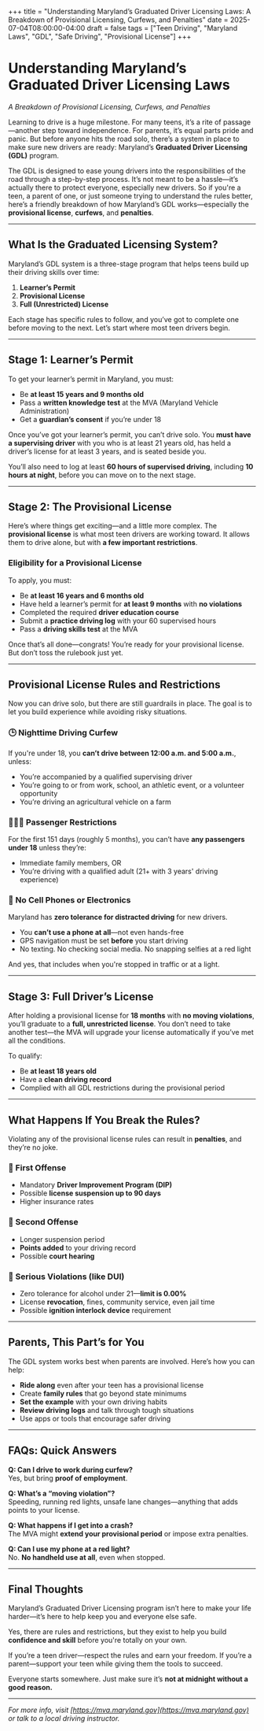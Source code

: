+++
title = "Understanding Maryland’s Graduated Driver Licensing Laws: A Breakdown of Provisional Licensing, Curfews, and Penalties"
date = 2025-07-04T08:00:00-04:00
draft = false
tags = ["Teen Driving", "Maryland Laws", "GDL", "Safe Driving", "Provisional License"]
+++

# Understanding Maryland’s Graduated Driver Licensing Laws  
*A Breakdown of Provisional Licensing, Curfews, and Penalties*

Learning to drive is a huge milestone. For many teens, it’s a rite of passage—another step toward independence. For parents, it’s equal parts pride and panic. But before anyone hits the road solo, there’s a system in place to make sure new drivers are ready: Maryland’s **Graduated Driver Licensing (GDL)** program.

The GDL is designed to ease young drivers into the responsibilities of the road through a step-by-step process. It’s not meant to be a hassle—it’s actually there to protect everyone, especially new drivers. So if you're a teen, a parent of one, or just someone trying to understand the rules better, here’s a friendly breakdown of how Maryland’s GDL works—especially the **provisional license**, **curfews**, and **penalties**.

---

## What Is the Graduated Licensing System?

Maryland’s GDL system is a three-stage program that helps teens build up their driving skills over time:

1. **Learner’s Permit**
2. **Provisional License**
3. **Full (Unrestricted) License**

Each stage has specific rules to follow, and you’ve got to complete one before moving to the next. Let’s start where most teen drivers begin.

---

## Stage 1: Learner’s Permit

To get your learner’s permit in Maryland, you must:

- Be **at least 15 years and 9 months old**
- Pass a **written knowledge test** at the MVA (Maryland Vehicle Administration)
- Get a **guardian’s consent** if you’re under 18

Once you’ve got your learner’s permit, you can’t drive solo. You **must have a supervising driver** with you who is at least 21 years old, has held a driver’s license for at least 3 years, and is seated beside you.

You’ll also need to log at least **60 hours of supervised driving**, including **10 hours at night**, before you can move on to the next stage.

---

## Stage 2: The Provisional License

Here’s where things get exciting—and a little more complex. The **provisional license** is what most teen drivers are working toward. It allows them to drive alone, but with **a few important restrictions**.

### Eligibility for a Provisional License

To apply, you must:

- Be **at least 16 years and 6 months old**
- Have held a learner’s permit for **at least 9 months** with **no violations**
- Completed the required **driver education course**
- Submit a **practice driving log** with your 60 supervised hours
- Pass a **driving skills test** at the MVA

Once that’s all done—congrats! You’re ready for your provisional license. But don’t toss the rulebook just yet.

---

## Provisional License Rules and Restrictions

Now you can drive solo, but there are still guardrails in place. The goal is to let you build experience while avoiding risky situations.

### 🕒 Nighttime Driving Curfew

If you're under 18, you **can’t drive between 12:00 a.m. and 5:00 a.m.**, unless:

- You’re accompanied by a qualified supervising driver
- You’re going to or from work, school, an athletic event, or a volunteer opportunity
- You’re driving an agricultural vehicle on a farm

### 🧑‍🤝‍🧑 Passenger Restrictions

For the first 151 days (roughly 5 months), you can’t have **any passengers under 18** unless they’re:

- Immediate family members, OR
- You’re driving with a qualified adult (21+ with 3 years' driving experience)

### 📵 No Cell Phones or Electronics

Maryland has **zero tolerance for distracted driving** for new drivers.

- You **can’t use a phone at all**—not even hands-free
- GPS navigation must be set **before** you start driving
- No texting. No checking social media. No snapping selfies at a red light

And yes, that includes when you're stopped in traffic or at a light.

---

## Stage 3: Full Driver’s License

After holding a provisional license for **18 months** with **no moving violations**, you’ll graduate to a **full, unrestricted license**. You don’t need to take another test—the MVA will upgrade your license automatically if you’ve met all the conditions.

To qualify:

- Be **at least 18 years old**
- Have a **clean driving record**
- Complied with all GDL restrictions during the provisional period

---

## What Happens If You Break the Rules?

Violating any of the provisional license rules can result in **penalties**, and they’re no joke.

### 🛑 First Offense

- Mandatory **Driver Improvement Program (DIP)**
- Possible **license suspension up to 90 days**
- Higher insurance rates

### 🛑 Second Offense

- Longer suspension period
- **Points added** to your driving record
- Possible **court hearing**

### 🛑 Serious Violations (like DUI)

- Zero tolerance for alcohol under 21—**limit is 0.00%**
- License **revocation**, fines, community service, even jail time
- Possible **ignition interlock device** requirement

---

## Parents, This Part’s for You

The GDL system works best when parents are involved. Here’s how you can help:

- **Ride along** even after your teen has a provisional license
- Create **family rules** that go beyond state minimums
- **Set the example** with your own driving habits
- **Review driving logs** and talk through tough situations
- Use apps or tools that encourage safer driving

---

## FAQs: Quick Answers

**Q: Can I drive to work during curfew?**  
Yes, but bring **proof of employment**.

**Q: What’s a “moving violation”?**  
Speeding, running red lights, unsafe lane changes—anything that adds points to your license.

**Q: What happens if I get into a crash?**  
The MVA might **extend your provisional period** or impose extra penalties.

**Q: Can I use my phone at a red light?**  
No. **No handheld use at all**, even when stopped.

---

## Final Thoughts

Maryland’s Graduated Driver Licensing program isn’t here to make your life harder—it’s here to help keep you and everyone else safe.

Yes, there are rules and restrictions, but they exist to help you build **confidence and skill** before you're totally on your own.

If you’re a teen driver—respect the rules and earn your freedom. If you’re a parent—support your teen while giving them the tools to succeed.

Everyone starts somewhere. Just make sure it’s **not at midnight without a good reason.**

---

*For more info, visit [https://mva.maryland.gov](https://mva.maryland.gov) or talk to a local driving instructor.*
